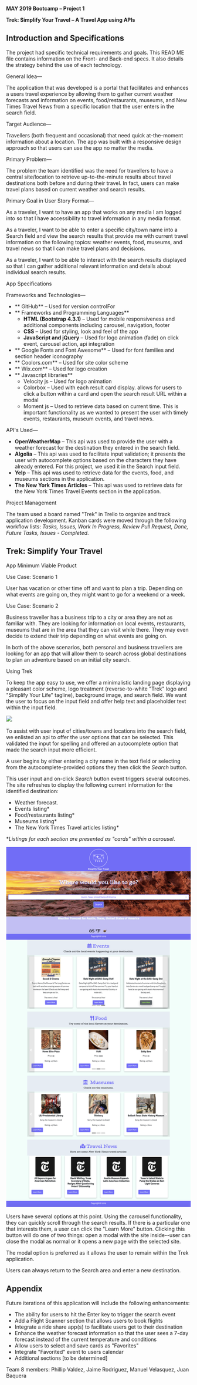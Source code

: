 **MAY 2019 Bootcamp – Project 1**

**Trek: Simplify Your Travel – A Travel App using APIs**

## Introduction and Specifications

The project had specific technical requirements and goals. This READ ME file contains information on the Front- and Back-end specs. It also details the strategy behind the use of each technology.

General Idea—

The application that was developed is a portal that facilitates and enhances a users travel experience by allowing them to gather current weather forecasts and information on events, food/restaurants, museums, and New Times Travel News from a specific location that the user enters in the search field.

Target Audience—

Travellers (both frequent and occasional) that need quick at-the-moment information about a location. The app was built with a responsive design approach so that users can use the app no matter the media.

Primary Problem—

The problem the team identified was the need for travellers to have a central site/location to retrieve up-to-the-minute results about travel destinations both before and during their travel. In fact, users can make travel plans based on current weather and search results.

Primary Goal in User Story Format—

As a traveler, I want to have an app that works on any media I am logged into so that I have accessibility to travel information in any media format.

As a traveler, I want to be able to enter a specific city/town name into a Search field and view the search results that provide me with current travel information on the following topics: weather events, food, museums, and travel news so that I can make travel plans and decisions.

As a traveler, I want to be able to interact with the search results displayed so that I can gather additional relevant information and details about individual search results.

App Specifications

Frameworks and Technologies—

- ** GitHub** – Used for version controlFor
- ** Frameworks and Programming Languages**
  - **HTML (Bootstrap 4.3.1)** – Used for mobile responsiveness and additional components including carousel, navigation, footer
  - **CSS** – Used for styling, look and feel of the app
  - **JavaScript and jQuery** – Used for logo animation (fade) on click event, carousel action, api integration
- ** Google Fonts and Font Awesome** – Used for font families and section header iconography
- ** Coolors.com** – Used for site color scheme
- ** Wix.com** – Used for logo creation
- ** Javascript libraries**
  - Velocity js – Used for logo animation
  - Colorbox – Used with each result card display. allows for users to click a button within a card and open the search result URL within a modal
  - Moment js – Used to retrieve data based on current time. This is important functionality as we wanted to present the user with timely events, restaurants, museum events, and travel news.

API&#39;s Used—

- **OpenWeatherMap** – This api was used to provide the user with a weather forecast for the destination they entered in the search field.
- **Algolia** – This api was used to facilitate input validation; it presents the user with autocomplete options based on the characters they have already entered. For this project, we used it in the Search input field.
- **Yelp** – This api was used to retrieve data for the events, food, and museums sections in the application.
- **The New York Times Articles** – This api was used to retrieve data for the New York Times Travel Events section in the application.

Project Management

The team used a board named &quot;Trek&quot; in Trello to organize and track application development. Kanban cards were moved through the following workflow lists: _Tasks, Issues, Work In Progress, Review Pull Request, Done, Future Tasks, Issues - Completed_.

##

## Trek: Simplify Your Travel

App Minimum Viable Product

Use Case: Scenario 1

User has vacation or other time off and want to plan a trip. Depending on what events are going on, they might want to go for a weekend or a week.

Use Case: Scenario 2

Business traveller has a business trip to a city or area they are not as familiar with. They are looking for information on local events, restaurants, museums that are in the area that they can visit while there. They may even decide to extend their trip depending on what events are going on.

In both of the above scenarios, both personal and business travellers are looking for an app that will allow them to search across global destinations to plan an adventure based on an initial city search.

Using Trek

To keep the app easy to use, we offer a minimalistic landing page displaying a pleasant color scheme, logo treatment (reverse-to-white &quot;Trek&quot; logo and &quot;Simplify Your Life&quot; tagline), background image, and search field. We want the user to focus on the input field and offer help text and placeholder text within the input field.

<img src="./assets/images/trek-landing-page.png">

To assist with user input of cities/towns and locations into the search field, we enlisted an api to offer the user options that can be selected. This validated the input for spelling and offered an autocomplete option that made the search input more efficient.

A user begins by either entering a city name in the text field or selecting from the autocomplete-provided options they then click the _Search_ button.

This user input and on-click _Search_ button event triggers several outcomes. The site refreshes to display the following current information for the identified destination:

- Weather forecast.
- Events listing\*
- Food/restaurants listing\*
- Museums listing\*
- The New York Times Travel articles listing\*

\*_Listings for each section are presented as &quot;cards&quot; within a carousel_.


<img src="./assets/images/trek-search-results.png">

Users have several options at this point. Using the carousel functionality, they can quickly scroll through the search results. If there is a particular one that interests them, a user can click the &quot;Learn More&quot; button. Clicking this button will do one of two things: open a modal with the site inside--user can close the modal as normal or it opens a new page with the selected site.

The modal option is preferred as it allows the user to remain within the Trek application.

Users can always return to the Search area and enter a new destination.

## Appendix

Future iterations of this application will include the following enhancements:

- The ability for users to hit the Enter key to trigger the search event
- Add a Flight Scanner section that allows users to book flights
- Integrate a ride share app(s) to facilitate users get to their destination
- Enhance the weather forecast information so that the user sees a 7-day forecast instead of the current temperature and conditions
- Allow users to select and save cards as &quot;Favorites&quot;
- Integrate &quot;Favorited&quot; event to users calendar
- Additional sections [to be determined]

Team 8 members: Phillip Valdez, Jaime Rodriguez, Manuel Velasquez, Juan Baquera